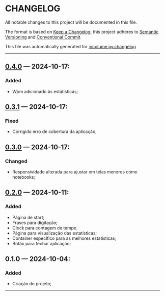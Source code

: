 # CHANGELOG


All notable changes to this project will be documented in this file.

The format is based on [Keep a Changelog](https://keepachangelog.com/en/1.0.0/), this project adheres to [Semantic Versioning](https://semver.org/spec/v2.0.0.html) and [Conventional Commit](https://www.conventionalcommits.org/pt-br/v1.0.0/).

This file was automatically generated for [incolume.py.changelog](https://github.com/development-incolume/incolume.py.changelog/-/tree/0.8.0)

---


## [0.4.0]	 &#8212; 	2024-10-17:
### Added
  - Wpm adicionado às estatísticas;

## [0.3.1]	 &#8212; 	2024-10-17:
### Fixed
  - Corrigido erro de cobertura da aplicação;

## [0.3.0]	 &#8212; 	2024-10-17:
### Changed
  - Responsividade alterada para ajustar em telas menores como notebooks;

## [0.2.0]	 &#8212; 	2024-10-11:
### Added
  - Página de start;
  - Frases para digitação;
  - Clock para contagem de tempo;
  - Página para visualização das estatísticas;
  - Container específico para as melhores estatísticas;
  - Botão para fechar aplicação;

## 0.1.0	 &#8212; 	2024-10-04:
### Added
  - Criação do projeto;

---

[0.2.0]: https://github.com/Gustavo0121/typing-test/compare/0.1.0...0.2.0
[0.3.0]: https://github.com/Gustavo0121/typing-test/compare/0.2.0...0.3.0
[0.3.1]: https://github.com/Gustavo0121/typing-test/compare/0.3.0...0.3.1
[0.4.0]: https://github.com/Gustavo0121/typing-test/compare/0.3.1...0.4.0
